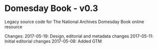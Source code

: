 # Domesday Book - v0.3
Legacy source code for The National Archives Domesday Book online resource

Changes:
2017-05-19: Design, editorial and metadata changes
2017-05-11: Initial editorial changes
2017-05-08: Added GTM
